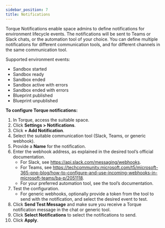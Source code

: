 ```yaml
---
sidebar_position: 7
title: Notifications
---
```


Torque Notifications enable space admins to define notifications for environment lifecycle events. The notifications will be sent to Teams or Slack chats, or the automation tool of your choice. You can define multiple notifications for different communication tools, and for different channels in the same communication tool. 

Supported environment events:

* Sandbox started
* Sandbox ready
* Sandbox ended
* Sandbox active with errors
* Sandbox ended with errors
* Blueprint published
* Blueprint unpublished

__To configure Torque notifications:__
1. In Torque, access the suitable space.
2. Click __Settings > Notifications__.
3. Click __+ Add Notification__.
4. Select the suitable communication tool (Slack, Teams, or generic webhook).
5. Provide a __Name__ for the notification.
6. Enter the webhook address, as explained in the desired tool’s official documentation.
   * For Slack, see https://api.slack.com/messaging/webhooks.
   * For Teams, see https://techcommunity.microsoft.com/t5/microsoft-365-pnp-blog/how-to-configure-and-use-incoming-webhooks-in-microsoft-teams/ba-p/2051118.
   * For your preferred automation tool, see the tool’s documentation.
7. Test the configuration. 
   * For generic webhooks, optionally provide a token from the tool to send with the notification, and select the desired event to test.
8. Click __Send Test Message__ and make sure you receive a Torque notification message in the chat or generic tool.
9. Click __Select Notifications__ to select the notifications to send.
10. Click __Apply__.
